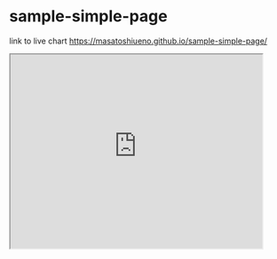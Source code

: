 # sample-simple-page
link to live chart https://masatoshiueno.github.io/sample-simple-page/

 <iframe src="https://masatoshiueno.github.io/highcharts-scatter-csv" width="90%" height="350"></iframe>



